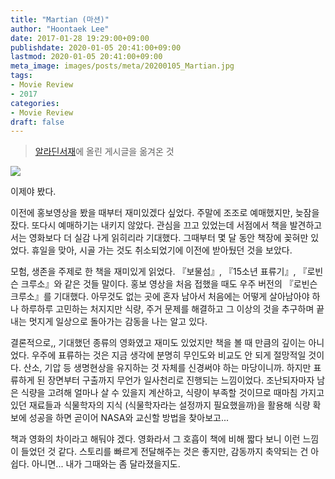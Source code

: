 ```yaml
---
title: "Martian (마션)"
author: "Hoontaek Lee"
date: 2017-01-28 19:29:00+09:00
publishdate: 2020-01-05 20:41:00+09:00
lastmod: 2020-01-05 20:41:00+09:00
meta_image: images/posts/meta/20200105_Martian.jpg
tags:
- Movie Review
- 2017
categories:
- Movie Review
draft: false
---
```


> [알라딘서재](https://blog.aladin.co.kr/770370148/9088591)에 올린 게시글을 옮겨온 것

![](https://image.aladin.co.kr/product/7849/62/coversum/d462634601_1.jpg)

이제야 봤다.

이전에 홍보영상을 봤을 때부터 재미있겠다 싶었다. 주말에 조조로 예매했지만, 늦잠을 잤다. 또다시 예매하기는 내키지 않았다. 관심을 끄고 있었는데 서점에서 책을 발견하고서는 영화보다 더 실감 나게 읽히리라 기대했다. 그때부터 몇 달 동안 책장에 꽂혀만 있었다. 휴일을 맞아, 시골 가는 것도 취소되었기에 이전에 받아뒀던 것을 보았다.

모험, 생존을 주제로 한 책을 재미있게 읽었다. 『보물섬』, 『15소년 표류기』, 『로빈슨 크루소』와 같은 것들 말이다. 홍보 영상을 처음 접했을 때도 우주 버전의 『로빈슨 크루소』를 기대했다. 아무것도 없는 곳에 혼자 남아서 처음에는 어떻게 살아남아야 하나 하루하루 고민하는 처지지만 식량, 주거 문제를 해결하고 그 이상의 것을 추구하며 끝내는 멋지게 일상으로 돌아가는 감동을 나는 알고 있다.

결론적으로,, 기대했던 종류의 영화였고 재미도 있었지만 책을 볼 때 만큼의 깊이는 아니었다. 우주에 표류하는 것은 지금 생각에 분명히 무인도와 비교도 안 되게 절망적일 것이다. 산소, 기압 등 생명현상을 유지하는 것 자체를 신경써야 하는 마당이니까. 하지만 표류하게 된 장면부터 구출까지 무언가 일사천리로 진행되는 느낌이었다. 조난되자마자 남은 식량을 고려해 얼마나 살 수 있을지 계산하고, 식량이 부족할 것이므로 때마침 가지고 있던 재료들과 식물학자의 지식 (식물학자라는 설정까지 필요했을까)을 활용해 식량 확보에 성공을 하면 곧이어 NASA와 교신할 방법을 찾아보고...

책과 영화의 차이라고 해둬야 겠다. 영화라서 그 호흡이 책에 비해 짧다 보니 이런 느낌이 들었던 것 같다. 스토리를 빠르게 전달해주는 것은 좋지만, 감동까지 축약되는 건 아쉽다. 아니면... 내가 그때와는 좀 달라졌을지도.
